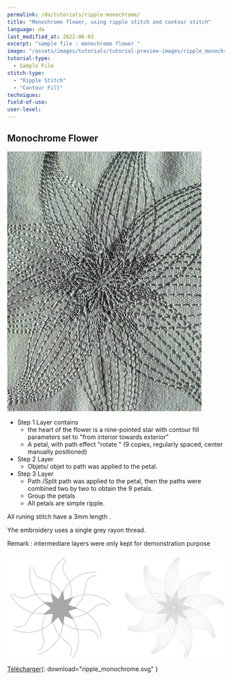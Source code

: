 ```yaml
---
permalink: /da/tutorials/ripple-monochrome/
title: "Monochrome flower, using ripple stitch and contour stitch"
language: da
last_modified_at: 2022-06-03
excerpt: "sample file : monochrome flower "
image: "/assets/images/tutorials/tutorial-preview-images/ripple_monochrome.jpg"
tutorial-type:
  - Sample File
stitch-type:
  - "Ripple Stitch"
  - "Contour Fill"
techniques:
field-of-use:
user-level:
---
```


##  Monochrome Flower

![Brodé](/assets/images/tutorials/tutorial-preview-images/ripple_monochrome.jpg)


- Step 1 Layer contains
  - the heart of the flower is a nine-pointed star with contour fill parameters set to  "from interior towards exterior"
  - A petal, with  path effect  "rotate " (9 copies, regularly spaced, center  manually positioned)
- Step 2 Layer
   -  Objets/ objet to path was applied to the petal.
- Step 3 Layer
   -  Path /Split path  was applied to the petal, then the paths were combined two by two to obtain the 9 petals.
   -  Group the petals
  -  All petals are simple ripple.
   
 All runing stitch have  a 3mm length .
 
 Yhe embroidery uses a single grey rayon thread.

Remark : intermediare layers were only kept for demonstration purpose

![SVG](/assets/images/tutorials/samples/ripple_monochrome.svg)



[Télécharger](/assets/images/tutorials/samples/ripple_monochrome.svg){: download="ripple_monochrome.svg" }
